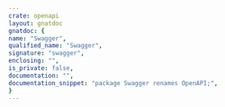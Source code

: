 ```yaml
---
crate: openapi
layout: gnatdoc
gnatdoc: {
name: "Swagger",
qualified_name: "Swagger",
signature: "swagger",
enclosing: "",
is_private: false,
documentation: "",
documentation_snippet: "package Swagger renames OpenAPI;",
}
---
```

